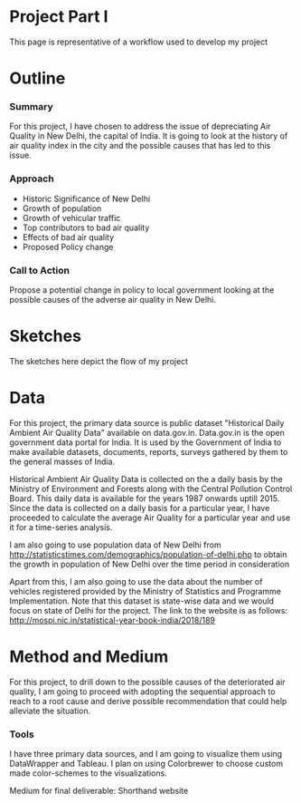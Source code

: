 # Project Part I
This page is representative of a workflow used to develop my project

# Outline
<h3> Summary </h3>
For this project, I have chosen to address the issue of depreciating Air Quality in New Delhi, the capital of India. It is going to look at the history of air quality index in the city and the possible causes that has led to this issue. 

<h3>Approach</h3>

- Historic Significance of New Delhi
- Growth of population 
- Growth of vehicular traffic
- Top contributors to bad air quality
- Effects of bad air quality
- Proposed Policy change

<h3> Call to Action </h3>
Propose a potential change in policy to local government looking at the possible causes of the adverse air quality in New Delhi.

# Sketches
The sketches here depict the flow of my project

# Data
For this project, the primary data source is public dataset "Historical Daily Ambient Air Quality Data" available on data.gov.in.
Data.gov.in is the open government data portal for India. It is used by the Government of India to make available datasets, documents, reports, surveys gathered by them to the general masses of India.

Historical Ambient Air Quality Data is collected on the a daily basis by the Ministry of Environment and Forests along with the Central Pollution Control Board. This daily data is available for the years 1987 onwards uptill 2015. Since the data is collected on a daily basis for a particular year, I have proceeded to calculate the average Air Quality for a particular year and use it for a time-series analysis.

I am also going to use population data of New Delhi from http://statisticstimes.com/demographics/population-of-delhi.php to obtain the growth in population of New Delhi over the time period in consideration

Apart from this, I am also going to use the data about the number of vehicles registered provided by the Ministry of Statistics and Programme Implementation. Note that this dataset is state-wise data and we would focus on state of Delhi for the project. The link to the website is as follows: http://mospi.nic.in/statistical-year-book-india/2018/189


# Method and Medium
For this project, to drill down to the possible causes of the deteriorated air quality, I am going to proceed with adopting the sequential approach to reach to a root cause and derive possible recommendation that could help alleviate the situation.


<h3>Tools</h3>
I have three primary data sources, and I am going to visualize them using DataWrapper and Tableau. I plan on using Colorbrewer to choose custom made color-schemes to the visualizations.

Medium for final deliverable: Shorthand website
